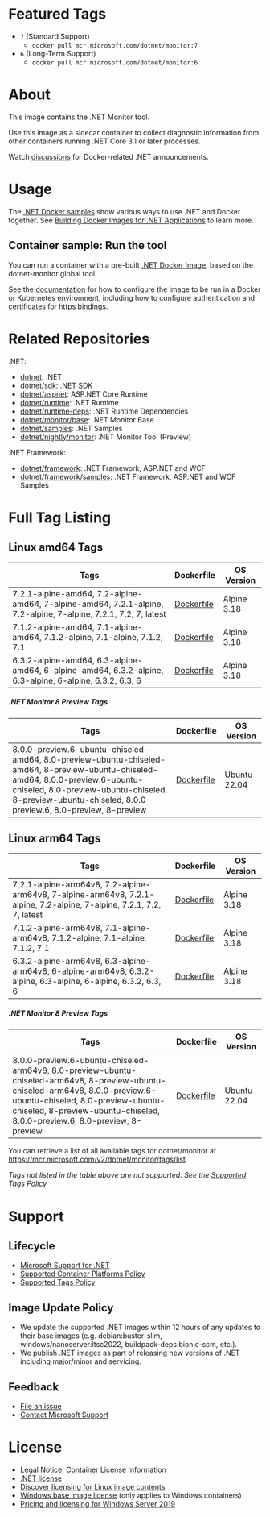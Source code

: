 # Featured Tags

* `7` (Standard Support)
  * `docker pull mcr.microsoft.com/dotnet/monitor:7`
* `6` (Long-Term Support)
  * `docker pull mcr.microsoft.com/dotnet/monitor:6`

# About

This image contains the .NET Monitor tool.

Use this image as a sidecar container to collect diagnostic information from other containers running .NET Core 3.1 or later processes.

Watch [discussions](https://github.com/dotnet/dotnet-docker/discussions/categories/announcements) for Docker-related .NET announcements.

# Usage

The [.NET Docker samples](https://github.com/dotnet/dotnet-docker/blob/main/samples/README.md) show various ways to use .NET and Docker together. See [Building Docker Images for .NET Applications](https://docs.microsoft.com/dotnet/core/docker/building-net-docker-images) to learn more.

## Container sample: Run the tool

You can run a container with a pre-built [.NET Docker Image](https://hub.docker.com/_/microsoft-dotnet-monitor/), based on the dotnet-monitor global tool.

See the [documentation](https://go.microsoft.com/fwlink/?linkid=2158052) for how to configure the image to be run in a Docker or Kubernetes environment, including how to configure authentication and certificates for https bindings.

# Related Repositories

.NET:

* [dotnet](https://hub.docker.com/_/microsoft-dotnet/): .NET
* [dotnet/sdk](https://hub.docker.com/_/microsoft-dotnet-sdk/): .NET SDK
* [dotnet/aspnet](https://hub.docker.com/_/microsoft-dotnet-aspnet/): ASP.NET Core Runtime
* [dotnet/runtime](https://hub.docker.com/_/microsoft-dotnet-runtime/): .NET Runtime
* [dotnet/runtime-deps](https://hub.docker.com/_/microsoft-dotnet-runtime-deps/): .NET Runtime Dependencies
* [dotnet/monitor/base](https://hub.docker.com/_/microsoft-dotnet-monitor-base/): .NET Monitor Base
* [dotnet/samples](https://hub.docker.com/_/microsoft-dotnet-samples/): .NET Samples
* [dotnet/nightly/monitor](https://hub.docker.com/_/microsoft-dotnet-nightly-monitor/): .NET Monitor Tool (Preview)

.NET Framework:

* [dotnet/framework](https://hub.docker.com/_/microsoft-dotnet-framework/): .NET Framework, ASP.NET and WCF
* [dotnet/framework/samples](https://hub.docker.com/_/microsoft-dotnet-framework-samples/): .NET Framework, ASP.NET and WCF Samples

# Full Tag Listing

## Linux amd64 Tags
Tags | Dockerfile | OS Version
-----------| -------------| -------------
7.2.1-alpine-amd64, 7.2-alpine-amd64, 7-alpine-amd64, 7.2.1-alpine, 7.2-alpine, 7-alpine, 7.2.1, 7.2, 7, latest | [Dockerfile](https://github.com/dotnet/dotnet-docker/blob/main/src/monitor/7.2/alpine/amd64/Dockerfile) | Alpine 3.18
7.1.2-alpine-amd64, 7.1-alpine-amd64, 7.1.2-alpine, 7.1-alpine, 7.1.2, 7.1 | [Dockerfile](https://github.com/dotnet/dotnet-docker/blob/main/src/monitor/7.1/alpine/amd64/Dockerfile) | Alpine 3.18
6.3.2-alpine-amd64, 6.3-alpine-amd64, 6-alpine-amd64, 6.3.2-alpine, 6.3-alpine, 6-alpine, 6.3.2, 6.3, 6 | [Dockerfile](https://github.com/dotnet/dotnet-docker/blob/main/src/monitor/6.3/alpine/amd64/Dockerfile) | Alpine 3.18

##### .NET Monitor 8 Preview Tags
Tags | Dockerfile | OS Version
-----------| -------------| -------------
8.0.0-preview.6-ubuntu-chiseled-amd64, 8.0-preview-ubuntu-chiseled-amd64, 8-preview-ubuntu-chiseled-amd64, 8.0.0-preview.6-ubuntu-chiseled, 8.0-preview-ubuntu-chiseled, 8-preview-ubuntu-chiseled, 8.0.0-preview.6, 8.0-preview, 8-preview | [Dockerfile](https://github.com/dotnet/dotnet-docker/blob/main/src/monitor/8.0/ubuntu-chiseled/amd64/Dockerfile) | Ubuntu 22.04

## Linux arm64 Tags
Tags | Dockerfile | OS Version
-----------| -------------| -------------
7.2.1-alpine-arm64v8, 7.2-alpine-arm64v8, 7-alpine-arm64v8, 7.2.1-alpine, 7.2-alpine, 7-alpine, 7.2.1, 7.2, 7, latest | [Dockerfile](https://github.com/dotnet/dotnet-docker/blob/main/src/monitor/7.2/alpine/arm64v8/Dockerfile) | Alpine 3.18
7.1.2-alpine-arm64v8, 7.1-alpine-arm64v8, 7.1.2-alpine, 7.1-alpine, 7.1.2, 7.1 | [Dockerfile](https://github.com/dotnet/dotnet-docker/blob/main/src/monitor/7.1/alpine/arm64v8/Dockerfile) | Alpine 3.18
6.3.2-alpine-arm64v8, 6.3-alpine-arm64v8, 6-alpine-arm64v8, 6.3.2-alpine, 6.3-alpine, 6-alpine, 6.3.2, 6.3, 6 | [Dockerfile](https://github.com/dotnet/dotnet-docker/blob/main/src/monitor/6.3/alpine/arm64v8/Dockerfile) | Alpine 3.18

##### .NET Monitor 8 Preview Tags
Tags | Dockerfile | OS Version
-----------| -------------| -------------
8.0.0-preview.6-ubuntu-chiseled-arm64v8, 8.0-preview-ubuntu-chiseled-arm64v8, 8-preview-ubuntu-chiseled-arm64v8, 8.0.0-preview.6-ubuntu-chiseled, 8.0-preview-ubuntu-chiseled, 8-preview-ubuntu-chiseled, 8.0.0-preview.6, 8.0-preview, 8-preview | [Dockerfile](https://github.com/dotnet/dotnet-docker/blob/main/src/monitor/8.0/ubuntu-chiseled/arm64v8/Dockerfile) | Ubuntu 22.04

You can retrieve a list of all available tags for dotnet/monitor at https://mcr.microsoft.com/v2/dotnet/monitor/tags/list.
<!--End of generated tags-->

*Tags not listed in the table above are not supported. See the [Supported Tags Policy](https://github.com/dotnet/dotnet-docker/blob/main/documentation/supported-tags.md)*

# Support

## Lifecycle

* [Microsoft Support for .NET](https://github.com/dotnet/core/blob/main/microsoft-support.md)
* [Supported Container Platforms Policy](https://github.com/dotnet/dotnet-docker/blob/main/documentation/supported-platforms.md)
* [Supported Tags Policy](https://github.com/dotnet/dotnet-docker/blob/main/documentation/supported-tags.md)

## Image Update Policy

* We update the supported .NET images within 12 hours of any updates to their base images (e.g. debian:buster-slim, windows/nanoserver:ltsc2022, buildpack-deps:bionic-scm, etc.).
* We publish .NET images as part of releasing new versions of .NET including major/minor and servicing.

## Feedback

* [File an issue](https://github.com/dotnet/dotnet-docker/issues/new/choose)
* [Contact Microsoft Support](https://support.microsoft.com/contactus/)

# License

* Legal Notice: [Container License Information](https://aka.ms/mcr/osslegalnotice)
* [.NET license](https://github.com/dotnet/dotnet-docker/blob/main/LICENSE)
* [Discover licensing for Linux image contents](https://github.com/dotnet/dotnet-docker/blob/main/documentation/image-artifact-details.md)
* [Windows base image license](https://docs.microsoft.com/virtualization/windowscontainers/images-eula) (only applies to Windows containers)
* [Pricing and licensing for Windows Server 2019](https://www.microsoft.com/cloud-platform/windows-server-pricing)
